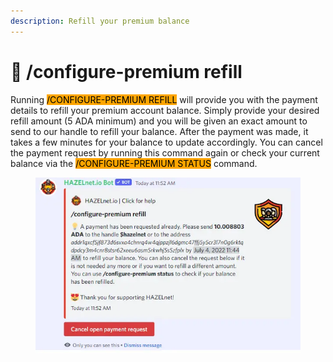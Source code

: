 ```yaml
---
description: Refill your premium balance
---
```


# 🔋 /configure-premium refill

Running <mark style="background-color:orange;">/CONFIGURE-PREMIUM REFILL</mark> will provide you with the payment details to refill your premium account balance. Simply provide your desired refill amount (5 ADA minimum) and you will be given an exact amount to send to our handle to refill your balance. After the payment was made, it takes a few minutes for your balance to update accordingly. You can cancel the payment request by running this command again or check your current balance via the <mark style="background-color:orange;">/CONFIGURE-PREMIUM STATUS</mark> command.

<figure><img src="../../../.gitbook/assets/image (146).png" alt=""><figcaption></figcaption></figure>
